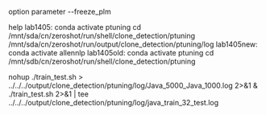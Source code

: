 option parameter
--freeze_plm

help
lab1405: 
conda activate ptuning
cd /mnt/sda/cn/zeroshot/run/shell/clone_detection/ptuning
/mnt/sda/cn/zeroshot/run/output/clone_detection/ptuning/log
lab1405new: 
conda activate allennlp
lab1405old:
conda activate ptuning
cd /mnt/sdb/cn/zeroshot/run/shell/clone_detection/ptuning

nohup ./train_test.sh > ../../../output/clone_detection/ptuning/log/Java_5000_Java_1000.log 2>&1 &
./train_test.sh 2>&1 | tee ../../../output/clone_detection/ptuning/log/java_train_32_test.log 